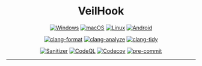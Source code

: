 <div align="center">

# VeilHook

[![Windows](https://github.com/mikay1337/VeilHook/actions/workflows/windows.yml/badge.svg)](https://github.com/mikay1337/VeilHook/actions/workflows/windows.yml)
[![macOS](https://github.com/mikay1337/VeilHook/actions/workflows/macos.yml/badge.svg)](https://github.com/mikay1337/VeilHook/actions/workflows/macos.yml)
[![Linux](https://github.com/mikay1337/VeilHook/actions/workflows/linux.yml/badge.svg)](https://github.com/mikay1337/VeilHook/actions/workflows/linux.yml)
[![Android](https://github.com/mikay1337/VeilHook/actions/workflows/android.yml/badge.svg)](https://github.com/mikay1337/VeilHook/actions/workflows/android.yml)

[![clang-format](https://github.com/mikay1337/VeilHook/actions/workflows/clang-format.yml/badge.svg)](https://github.com/mikay1337/VeilHook/actions/workflows/clang-format.yml)
[![clang-analyze](https://github.com/mikay1337/VeilHook/actions/workflows/clang-analyze.yml/badge.svg)](https://github.com/mikay1337/VeilHook/actions/workflows/clang-analyze.yml)
[![clang-tidy](https://github.com/mikay1337/VeilHook/actions/workflows/clang-tidy.yml/badge.svg)](https://github.com/mikay1337/VeilHook/actions/workflows/clang-tidy.yml)

[![Sanitizer](https://github.com/mikay1337/VeilHook/actions/workflows/sanitizer.yml/badge.svg)](https://github.com/mikay1337/VeilHook/actions/workflows/sanitizer.yml)
[![CodeQL](https://github.com/mikay1337/VeilHook/actions/workflows/codeql-analysis.yml/badge.svg)](https://github.com/mikay1337/VeilHook/actions/workflows/codeql-analysis.yml)
[![Codecov][codecov-badge]][codecov-link]
[![pre-commit](https://img.shields.io/badge/pre--commit-enabled-brightgreen?logo=pre-commit)](https://github.com/pre-commit/pre-commit)

[codecov-badge]:   https://codecov.io/gh/mikay1337/VeilHook/branch/dev/graph/badge.svg
[codecov-link]:    https://codecov.io/gh/mikay1337/VeilHook

</div>

***